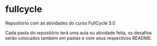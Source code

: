 # fullcycle
Repositório com as atividades do curso FullCycle 3.0

Cada pasta do repositório terá uma aula ou atividade feita, os desafios serão colocados também em pastas e com seus respectivos README.
